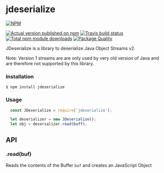 # jdeserialize

[![NPM](https://nodei.co/npm/jdeserialize.png?downloads=true)](https://nodei.co/npm/jdeserialize/)

[![Actual version published on npm](http://img.shields.io/npm/v/jdeserialize.svg)](https://www.npmjs.org/package/jdeserialize)
[![Travis build status](https://travis-ci.org/chronosis/jdeserialize.svg)](https://www.npmjs.org/package/jdeserialize)
[![Total npm module downloads](http://img.shields.io/npm/dt/jdeserialize.svg)](https://www.npmjs.org/package/jdeserialize)
[![Package Quality](http://npm.packagequality.com/shield/jdeserialize.svg)](http://packagequality.com/#?package=jdeserialize)

JDeserialize is a library to deserialize Java Object Streams v2.

Note: Version 1 streams are are only used by very old version of Java and are therefore not supported by this library.

### Installation

```
$ npm install jdeserialize
```

### Usage
```js
  const JDeserialize = require('jdeserialize');

  let deserializer = new JDeserialize();
  let obj = deserializer.read(buff);
```

## API

### .read(buf)
Reads the contents of the Buffer `buf` and creates an JavaScript Object
